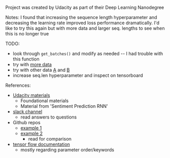 Project was created by Udacity as part of their Deep Learning Nanodegree

Notes:
I found that increasing the sequence length hyperparameter and decreasing the learning rate improved loss performance dramatically.
I'd like to try this again but with more data and larger seq. lengths to see when this is no longer true

TODO:
* look through `get_batches()` and modify as needed -- I had trouble with this function
* try with [more data](https://www.kaggle.com/wcukierski/the-simpsons-by-the-data)
* try with other data [A](https://arxiv.org/pdf/1612.01010.pdf) and [B](https://www.kaggle.com/c/seizure-prediction)
* increase seq.len hyperparameter and inspect on tensorboard


References:
* [Udacity materials](https://www.udacity.com/course/deep-learning-nanodegree-foundation--nd101)
  * Foundational materials
  * Material from 'Sentiment Prediction RNN'
* [slack channel](nd101.slack.com)
  * read answers to questions
* Github repos
  * [example 1](https://github.com/Suranjit/dlnd_tv_script_generation/blob/master/dlnd_tv_script_generation.ipynb)
  * [example 2](https://github.com/andrea137/tv-script-generation/blob/master/dlnd_tv_script_generation.ipynb)
    * read for comparison
* [tensor flow documentation](https://www.tensorflow.org/)
  * mostly regarding parameter order/keywords

